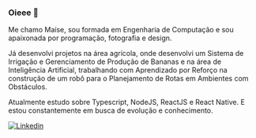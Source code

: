 ### Oieee 👋

<!--
**esiammd/esiammd** is a ✨ _special_ ✨ repository because its `README.md` (this file) appears on your GitHub profile.
-->

Me chamo Maíse, sou formada em Engenharia de Computação e sou apaixonada por programação, fotografia e design.

Já desenvolvi projetos na área agrícola, onde desenvolvi um Sistema de Irrigação e Gerenciamento de Produção de Bananas e na área de Inteligência Artificial, trabalhando com Aprendizado por Reforço na construção de um robô para o Planejamento de Rotas em Ambientes com Obstáculos.

Atualmente estudo sobre Typescript, NodeJS, ReactJS e React Native. E estou constantemente em busca de evolução e conhecimento.

[![Linkedin](https://img.shields.io/badge/-LinkedIn-blue?style=flat-square&logo=Linkedin&logoColor=white&link=https://www.linkedin.com/in/maise-damasceno)](https://www.linkedin.com/in/maise-damasceno)
